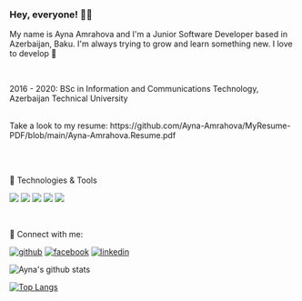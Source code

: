 ### Hey, everyone! 👋🏻

My name is Ayna Amrahova and I'm a Junior Software Developer based in Azerbaijan, Baku. I'm always trying to grow and learn something new. I love to develop 💚

<br>

2016 - 2020: BSc in Information and Communications Technology, Azerbaijan Technical University

<br>
Take a look to my resume:
https://github.com/Ayna-Amrahova/MyResume-PDF/blob/main/Ayna-Amrahova.Resume.pdf

<br><br>

 🔧 Technologies & Tools

![](https://img.shields.io/badge/Language-Java-informational?style=for-the-badge&logo=java&logoColor=white&color=2bbc8a)
![](https://img.shields.io/badge/Framework-Spring-informational?style=for-the-badge&logo=spring&logoColor=white&color=2bbc8a)
![](https://img.shields.io/badge/Database-MySQL-informational?style=for-the-badge&logo=mysql&logoColor=white&color=2bbc8a)
![](https://img.shields.io/badge/Editor-IntelliJ-informational?style=for-the-badge&logo=IntelliJ-idea&logoColor=white&color=2bbc8a)
![](https://img.shields.io/badge/Editor-NetBeans-informational?style=for-the-badge&logo=NetBeans-idea&logoColor=white&color=2bbc8a)

<br>

 💌 Connect with me:

[![github](https://cloud.githubusercontent.com/assets/17016297/18839843/0e06a67a-83d2-11e6-993a-b35a182500e0.png)][1]
[![facebook](https://cloud.githubusercontent.com/assets/17016297/18839836/0a06deb4-83d2-11e6-8078-1d0974af0f63.png)][2]
[![linkedin](https://cloud.githubusercontent.com/assets/17016297/18839848/0fc7e74e-83d2-11e6-8c6a-277fc9d6e067.png)][3]


[1]: http://www.github.com/Ayna-Amrahova
[2]: https://www.facebook.com/ayna.amrahova.14/
[3]: https://www.linkedin.com/in/ayna-amrahova-004319194/

![Ayna's github stats](https://github-readme-stats.vercel.app/api?username=Ayna-Amrahova&theme=vue-dark&show_icons=true)

[![Top Langs](https://github-readme-stats.vercel.app/api/top-langs/?username=Ayna-Amrahova&theme=vue-dark&show_icons=true)](https://github.com/Ayna-Amrahova/github-readme-stats)


